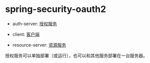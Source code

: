 # spring-security-oauth2

- auth-server: [授权服务](./auth-server/README.md)

- client: [客户端](./client/README.md)

- resource-server: [资源服务](./resource-server/README.md)

授权服务可以单独部署（或运行），也可以和其他服务部署在一台服务器。
